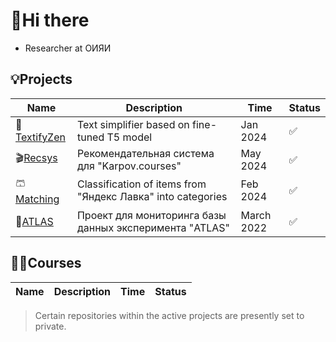 # 👋Hi there
<!-- I'm Richard Gurtsiev:  -->
- Researcher at ОИЯИ
<!-- - SOGU graduate.   -->

## 💡Projects

|Name|Description|Time|Status|
|----|-----------|----|------|
|📝[TextifyZen](https://github.com/vilovnok/TextifyZen)|Text simplifier based on fine-tuned T5 model| Jan 2024|✅|
|🎬[Recsys](https://github.com/vilovnok/recsys_social_net)|Рекомендательная система для "Karpov.courses"| May 2024|✅|
|🩳[Matching](https://github.com/vilovnok/matching_item)|Classification of items from "Яндекс Лавка" into categories| Feb 2024|✅|
|🫧[ATLAS](https://github.com/vilovnok/atlas-db-proj)|Проект для мониторинга базы данных эксперимента "ATLAS"| March 2022|✅|
## 🧑‍🔧Courses
  
  |Name|Description|Time|Status|
  |----|-----------|----|------|

  >Certain repositories within the active projects are presently set to private.
